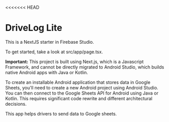 <<<<<<< HEAD
# DriveLog Lite

This is a NextJS starter in Firebase Studio.

To get started, take a look at src/app/page.tsx.

**Important:** This project is built using Next.js, which is a Javascript Framework, and cannot be directly migrated to Android Studio, which builds native Android apps with Java or Kotlin.

To create an installable Android application that stores data in Google Sheets, you'll need to create a new Android project using Android Studio. You can then connect to the Google Sheets API for Android using Java or Kotlin. This requires significant code rewrite and different architectural decisions.

This app helps drivers to send data to Google sheets.
